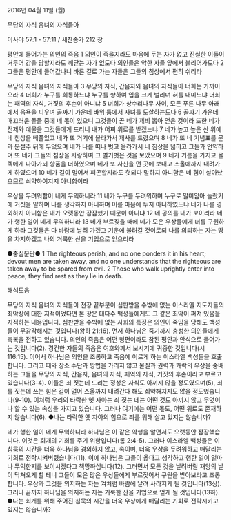 2016년 04월 11일 (월)

무당의 자식 음녀의 자식들아



이사야 57:1 - 57:11 / 새찬송가 212 장


평안에 들어가는 의인의 죽음
1 의인이 죽을지라도 마음에 두는 자가 없고 진실한 이들이 거두어 감을 당할지라도 깨닫는 자가 없도다 의인들은 악한 자들 앞에서 불리어가도다 2 그들은 평안에 들어갔나니 바른 길로 가는 자들은 그들의 침상에서 편히 쉬리라

무당의 자식 음녀의 자식들아 
3 무당의 자식, 간음자와 음녀의 자식들아 너희는 가까이 오라 4 너희가 누구를 희롱하느냐 누구를 향하여 입을 크게 벌리며 혀를 내미느냐 너희는 패역의 자식, 거짓의 후손이 아니냐 5 너희가 상수리나무 사이, 모든 푸른 나무 아래에서 음욕을 피우며 골짜기 가운데 바위 틈에서 자녀를 도살하는도다 6 골짜기 가운데 매끄러운 돌들 중에 네 몫이 있으니 그것들이 곧 네가 제비 뽑아 얻은 것이라 또한 네가 전제와 예물을 그것들에게 드리니 내가 어찌 위로를 받겠느냐 7 네가 높고 높은 산 위에 네 침상을 베풀었고 네가 또 거기에 올라가서 제사를 드렸으며 8 네가 또 네 기념표를 문과 문설주 뒤에 두었으며 네가 나를 떠나 벗고 올라가서 네 침상을 넓히고 그들과 언약하며 또 네가 그들의 침상을 사랑하여 그 벌거벗은 것을 보았으며 9 네가 기름을 가지고 몰렉에게 나아가되 향품을 더하였으며 네가 또 사신을 먼 곳에 보내고 스올에까지 내려가게 하였으며 10 네가 길이 멀어서 피곤할지라도 헛되다 말하지 아니함은 네 힘이 살아났으므로 쇠약하여지지 아니함이라

우상을 두려워함이 네게 무익하니라
11 네가 누구를 두려워하며 누구로 말미암아 놀랐기에 거짓을 말하며 나를 생각하지 아니하며 이를 마음에 두지 아니하였느냐 네가 나를 경외하지 아니함은 내가 오랫동안 잠잠했기 때문이 아니냐 12 네 공의를 내가 보이리라 네가 행한 일이 네게 무익하니라 13 네가 부르짖을 때에 네가 모은 우상들에게 너를 구원하게 하라 그것들은 다 바람에 날려 가겠고 기운에 불려갈 것이로되 나를 의뢰하는 자는 땅을 차지하겠고 나의 거룩한 산을 기업으로 얻으리라

●중심문단● 1 The righteous perish, and no one ponders it in his heart; devout men are taken away, and no one understands that the righteous are taken away to be spared from evil. 2 Those who walk uprightly enter into peace; they find rest as they lie in death.

해석도움





무당의 자식 음녀의 자식들아
전장 끝부분이 심판받을 수밖에 없는 이스라엘 지도자들의 죄악상에 대한 지적이었다면 본 장은 대다수 백성들에게도 그 같은 죄악이 퍼져 있음을 지적하는 내용입니다. 심판받을 수밖에 없는 사회의 특징은 의인이 죽임을 당해도 백성들이 무감각해지는 것입니다(왕하 21:16). 먼저 하나님은 죽기까지 충성한 의인들에게 축복을 전하고 있습니다. 의인의 죽음은 어떤 형편이라도 참된 평안과 안식으로 들어가는 것입니다(2).  경건한 자들의 죽음은 여호와께서 보시기에 귀중한 것입니다(시 116:15). 이어서 하나님은 의인을 조롱하고 죽음에 이르게 하는 이스라엘 백성들을 호출합니다. 그리고 때와 장소 수단과 방법을 가리지 않고 물질과 권력과 쾌락의 우상을 숭배하는 그들을 무당의 자식, 간음자, 음녀의 자식, 패역의 자식, 거짓의 후손이라고 부르고 있습니다(3-4). 이들은 죄 짓는데 드리는 정성은 자식도 아끼지 않을 정도였으며(5), 죄를 짓는데 쓰는 힘은 길이 멀어 스올까지 내려간다 해도 쇠약해지지도 않을 정도였습니다(9-10). 이처럼 우리의 타락한 옛 자아는 죄 짓는 데는 어떤 것도 아끼지 않고 무엇이나 할 수 있는 속성을 가지고 있습니다. 그러나 여기에는 어떤 몫도, 어떤 위로도 존재하지 않습니다(6). 
●나는 타락한 옛 자아의 힘으로 죄를 위해 살고 있지는 않습니까?  

네가 행한 일이 네게 무익하니라
하나님은 이 같은 악행을 알면서도 오랫동안 잠잠했습니다. 이것은 회개의 기회를 주기 위함입니다(롬 2:4-5). 그러나 이스라엘 백성들은 이 침묵의 시간을 더욱 하나님을 경외하지 않고, 속이며, 더욱 우상을 두려워하고 매달리는 기회로 전락시켜버렸습니다(11). 이에 하나님은 그들이 옳다고 생각하고 행한 일이 얼마나 무익한지를 보이시겠다고 책망하십니다(12). 그러면서 모든 것을 날려버릴 재앙의 날이 닥쳐오게 할 테니 그들이 모은 많은 우상들에게 부르짖어서 구원을 받아보라고 조롱합니다. 우상과 그것을 의지하는 자는 겨처럼 바람에 날려 사라지게 될 것입니다(13상). 그러나 끝까지 하나님을 의지하는 자는 거룩한 산을 기업으로 얻게 될 것입니다(13하).
●나는 회개를 위해 주어진 침묵의 시간을 더욱 우상에게 매달리는 기회로 전락시키고 있지는 않습니까?